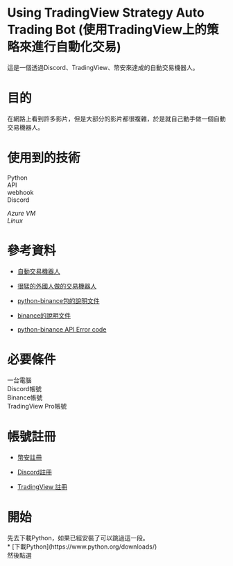# Using TradingView Strategy Auto Trading Bot (使用TradingView上的策略來進行自動化交易)
這是一個透過Discord、TradingView、幣安來達成的自動交易機器人。
<h1>目的</h1>
在網路上看到許多影片，但是大部分的影片都很複雜，於是就自己動手做一個自動交易機器人。
<h1>使用到的技術</h1>
Python</br>
API</br>
webhook</br>
Discord</br>

*Azure VM*</br>
*Linux*

<h1>參考資料</h1>

* [自動交易機器人](https://github.com/blockplusim/crypto_trading_service_for_tradingview)</br>

* [很猛的外國人做的交易機器人](https://github.com/hackingthemarkets/tradingview-binance-strategy-alert-webhook)</br>

* [python-binance包的說明文件](https://python-binance.readthedocs.io/en/latest/)</br>

* [binance的說明文件](https://binance-docs.github.io/apidocs/spot/cn/#45fa4e00db)</br>

* [python-binance API Error code](https://github.com/binance/binance-spot-api-docs/blob/master/errors.md)</br>


<h1>必要條件</h1>
一台電腦</br>
Discord帳號</br>
Binance帳號</br>
TradingView Pro帳號</br>


<h1>帳號註冊</h1>

* [幣安註冊](https://www.binance.com/zh-TW/activity/referral/offers/claim?ref=CPA_00JTV45LM5)</br>

* [Discord註冊](https://discord.com/)</br>

* [TradingView 註冊](https://tw.tradingview.com/gopro/?share_your_love=hibana2077)</br>

<h1>開始</h1>
先去下載Python，如果已經安裝了可以跳過這一段。</br>
* [下載Python](https://www.python.org/downloads/)</br>
然後點選
